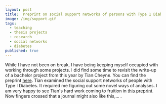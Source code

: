 ```yaml
---
layout: post
title:  Preprint on social support networks of persons with Type 1 Diabetes, emanating from a student's BSc. thesis.
image: /img/support.gif
tags:
  - teaching
  - thesis projects
  - research
  - social networks
  - diabetes
published: true
---
```


While I have not been on break, I have being keeping myself occupied with working through some projects. I did find some time to revisit the write-up of a bachelor project from this year by 
Tian Cheyne. You can find the preprint [here](https://psyarxiv.com/fng7x/). Tian examined the social support networks of people with Type I Diabetes. It required me figuring out some novel ways of analyses. I am very happy to see Tian's hard work coming to fruition in [this preprint](https://psyarxiv.com/fng7x/). Now fingers crossed that a journal might also like this,... .
